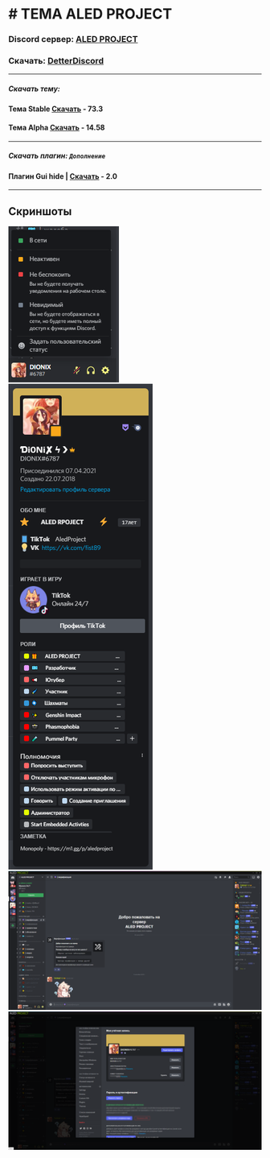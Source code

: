 # # ТЕМА ALED PROJECT
### Discord сервер: [ALED PROJECT](https://discord.gg/rQHRex2)
### Скачать: [DetterDiscord](https://BetterDiscord.app)
---
##### Скачать тему: 
#### Тема Stable [Скачать](https://github.com/ALEDPROJECT/ALED-THEME/releases/download/R-Stable/aledproject-relese.theme.css) - 73.3
#### Тема Alpha [Скачать](https://github.com/ALEDPROJECT/ALED-THEME/releases/download/A-14.58/aledproject-alpha.theme.css) - 14.58
---
##### Скачать плагин: ```Дополнение```
#### Плагин Gui hide | [Скачать](https://github.com/ALEDPROJECT/ALED-THEME/releases/download/A-14.58/AledGuiHide.plugin.js) - 2.0
---
## Скриншоты 
![](statusmenu.png) ![](profile.png) ![](theme.png) ![](settings.png)
